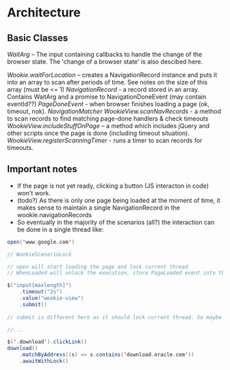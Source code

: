 # Architecture
## Basic Classes

*WaitArg* –  The input containing callbacks to handle the change of the browser state. The 'change of a browser state' is also descibed here.

*Wookie.waitForLocation* – creates a NavigationRecord instance and puts it into an array to scan after periods of time. See notes on the size of this array (must be <= 1)
*NavigationRecord* - a record stored in an array. Contains WaitArg and a promise to NavigationDoneEvent  (may contain eventId??)
*PageDoneEvent* - when browser finishes loading a page (ok, timeout, nok).
*NavigationMatcher*
*WookieView.scanNavRecords* - a method to scan records to find matching page-done handlers & check timeouts
*WookieView.includeStuffOnPage* – a method which includes jQuery and other scripts once the page is done (including timeout situation).
*WookieView.registerScanningTimer* - runs a timer to scan records for timeouts.

## Important notes

* If the page is not yet ready, clicking a button (JS interacton in code) won't work.
* (todo?) As there is only one page being loaded at the moment of time, it makes sense to maintain a single NavigationRecord in the wookie.navigationRecords
* So eventually in the majority of the scenarios (all?) the interaction can be done in a single thread like:

```scala
open('www.google.com')

// WookieScenarioLock

// open will start loading the page and lock current thread
// WhenLoaded will unlock the execution, store PageLoaded event into the context so that $ will not require it

$("input[maxlength]")
    .timeout("2s")
    .value("wookie-view")
    .submit()
    
// submit is different here as it should lock current thread. So maybe lock/unlock should be added to all page loading

//...

$('.download').clickLink()
download()
    .matchByAddress((s) => s.contains('download.oracle.com'))
    .awaitWithLock()
```